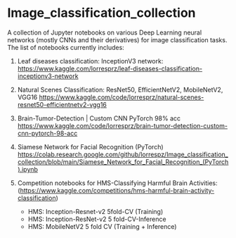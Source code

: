 # Image_classification_collection
A collection of Jupyter notebooks on various Deep Learning neural networks (mostly CNNs and their derivatives) for image classification tasks. 
The list of notebooks currently includes:

1. Leaf diseases classification: InceptionV3 network:
   https://www.kaggle.com/lorresprz/leaf-diseases-classification-inceptionv3-network

2. Natural Scenes Classification: ResNet50, EfficientNetV2, MobileNetV2, VGG16
   https://www.kaggle.com/code/lorresprz/natural-scenes-resnet50-efficientnetv2-vgg16

3. Brain-Tumor-Detection | Custom CNN PyTorch 98% acc
   https://www.kaggle.com/code/lorresprz/brain-tumor-detection-custom-cnn-pytorch-98-acc
   
4. Siamese Network for Facial Recognition (PyTorch)
   https://colab.research.google.com/github/lorrespz/Image_classification_collection/blob/main/Siamese_Network_for_Facial_Recognition_(PyTorch).ipynb

5. Competition notebooks for HMS-Classifying Harmful Brain Activities:
    (https://www.kaggle.com/competitions/hms-harmful-brain-activity-classification)
   - HMS: Inception-Resnet-v2 5fold-CV (Training)
   - HMS: Inception-ResNet-v2 5 fold-CV-Inference
   - HMS: MobileNetV2 5 fold CV (Training + Inference)
